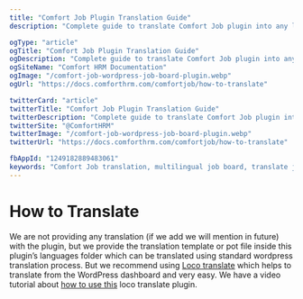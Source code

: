```yaml
---
title: "Comfort Job Plugin Translation Guide"
description: "Complete guide to translate Comfort Job plugin into any language. Learn how to use Loco Translate and language files to create a multilingual job board for global audiences."

ogType: "article"
ogTitle: "Comfort Job Plugin Translation Guide"
ogDescription: "Complete guide to translate Comfort Job plugin into any language. Learn how to use Loco Translate and language files to create a multilingual job board for global audiences."
ogSiteName: "Comfort HRM Documentation"
ogImage: "/comfort-job-wordpress-job-board-plugin.webp"
ogUrl: "https://docs.comforthrm.com/comfortjob/how-to-translate"

twitterCard: "article"
twitterTitle: "Comfort Job Plugin Translation Guide"
twitterDescription: "Complete guide to translate Comfort Job plugin into any language. Learn how to use Loco Translate and language files to create a multilingual job board for global audiences."
twitterSite: "@ComfortHRM"
twitterImage: "/comfort-job-wordpress-job-board-plugin.webp"
twitterUrl: "https://docs.comforthrm.com/comfortjob/how-to-translate"

fbAppId: "1249182889483061"
keywords: "Comfort Job translation, multilingual job board, translate job plugin, WordPress plugin translation, Loco Translate, PO files, MO files, job board localization, multi-language job site, international job portal"
---
```

# How to Translate

We are not providing any translation (if we add we will mention in future) with the plugin, but we provide the translation template or pot file inside this plugin’s languages folder which can be translated using standard wordpress translation process. But we recommend using [Loco translate](https://wordpress.org/plugins/loco-translate/) which helps to translate from the WordPress dashboard and very easy. We have a video tutorial about [how to use this](https://www.youtube.com/watch?v=yOkEzvjx6PM) loco translate plugin.


